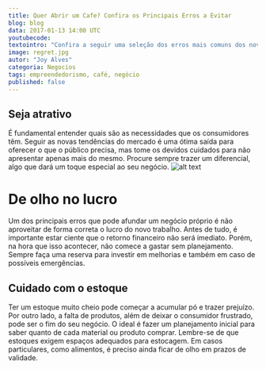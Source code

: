 ```yaml
---
title: Quer Abrir um Cafe? Confira os Principais Erros a Evitar
blog: blog
data: 2017-01-13 14:00 UTC
youtubecode:
textointro: "Confira a seguir uma seleção dos erros mais comuns dos novatos no mundo dos negócios. Fuja deles e conquiste uma clientela fiel!"
image: regret.jpg
autor: "Joy Alves"
categoria: Negocios
tags: empreendedorismo, café, negócio
published: false
---
```


## Seja atrativo
É fundamental entender quais são as necessidades que os consumidores têm. Seguir as novas tendências do mercado é uma ótima saída para oferecer o que o público precisa, mas tome os devidos cuidados para não apresentar apenas mais do mesmo. Procure sempre trazer um diferencial, algo que dará um toque especial ao seu negócio.
![alt text](bolochocolate.jpg)

# De olho no lucro
Um dos principais erros que pode afundar um negócio próprio é não aproveitar de forma correta o lucro do novo trabalho. Antes de tudo, é importante estar ciente que o retorno financeiro não será imediato. Porém, na hora que isso acontecer, não comece a gastar sem planejamento. Sempre faça uma reserva para investir em melhorias e também em caso de possíveis emergências.

## Cuidado com o estoque
Ter um estoque muito cheio pode começar a acumular pó e trazer prejuízo. Por outro lado, a falta de produtos, além de deixar o consumidor frustrado, pode ser o fim do seu negócio. O ideal é fazer um planejamento inicial para saber quanto de cada material ou produto comprar. Lembre-se de que estoques exigem espaços adequados para estocagem. Em casos particulares, como alimentos, é preciso ainda ficar de olho em prazos de validade.
